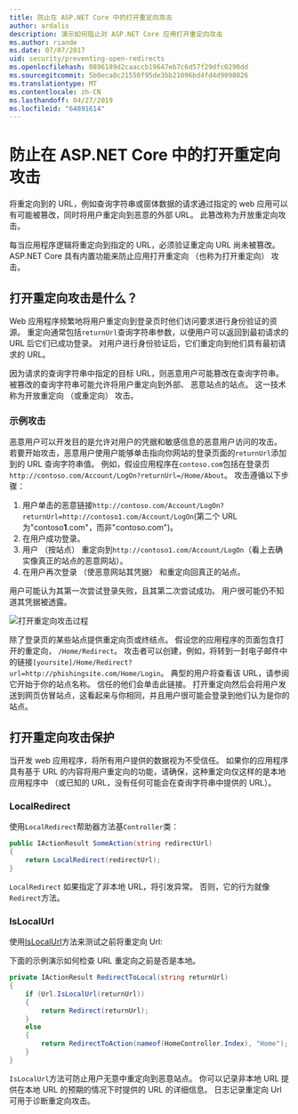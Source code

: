 ```yaml
---
title: 防止在 ASP.NET Core 中的打开重定向攻击
author: ardalis
description: 演示如何阻止对 ASP.NET Core 应用打开重定向攻击
ms.author: riande
ms.date: 07/07/2017
uid: security/preventing-open-redirects
ms.openlocfilehash: 0896189d2caaccb19647eb7c6d57f29dfc0290dd
ms.sourcegitcommit: 5b0eca8c21550f95de3bb21096bd4fd4d9098026
ms.translationtype: MT
ms.contentlocale: zh-CN
ms.lasthandoff: 04/27/2019
ms.locfileid: "64891614"
---
```

# <a name="prevent-open-redirect-attacks-in-aspnet-core"></a>防止在 ASP.NET Core 中的打开重定向攻击

将重定向到的 URL，例如查询字符串或窗体数据的请求通过指定的 web 应用可以有可能被篡改，同时将用户重定向到恶意的外部 URL。 此篡改称为开放重定向攻击。

每当应用程序逻辑将重定向到指定的 URL，必须验证重定向 URL 尚未被篡改。 ASP.NET Core 具有内置功能来防止应用打开重定向 （也称为打开重定向） 攻击。

## <a name="what-is-an-open-redirect-attack"></a>打开重定向攻击是什么？

Web 应用程序频繁地将用户重定向到登录页时他们访问要求进行身份验证的资源。 重定向通常包括`returnUrl`查询字符串参数，以便用户可以返回到最初请求的 URL 后它们已成功登录。 对用户进行身份验证后，它们重定向到他们具有最初请求的 URL。

因为请求的查询字符串中指定的目标 URL，则恶意用户可能篡改在查询字符串。 被篡改的查询字符串可能允许将用户重定向到外部、 恶意站点的站点。 这一技术称为开放重定向 （或重定向） 攻击。

### <a name="an-example-attack"></a>示例攻击

恶意用户可以开发目的是允许对用户的凭据和敏感信息的恶意用户访问的攻击。 若要开始攻击，恶意用户使用户能够单击指向你网站的登录页面的`returnUrl`添加到的 URL 查询字符串值。 例如，假设应用程序在`contoso.com`包括在登录页`http://contoso.com/Account/LogOn?returnUrl=/Home/About`。 攻击遵循以下步骤：

1. 用户单击的恶意链接`http://contoso.com/Account/LogOn?returnUrl=http://contoso1.com/Account/LogOn`(第二个 URL 为"contoso**1**.com"，而非"contoso.com")。
2. 在用户成功登录。
3. 用户 （按站点） 重定向到`http://contoso1.com/Account/LogOn`（看上去确实像真正的站点的恶意网站）。
4. 在用户再次登录 （使恶意网站其凭据） 和重定向回真正的站点。

用户可能认为其第一次尝试登录失败，且其第二次尝试成功。 用户很可能仍不知道其凭据被透露。

![打开重定向攻击过程](preventing-open-redirects/_static/open-redirection-attack-process.png)

除了登录页的某些站点提供重定向页或终结点。 假设您的应用程序的页面包含打开的重定向， `/Home/Redirect`。 攻击者可以创建，例如，将转到一封电子邮件中的链接`[yoursite]/Home/Redirect?url=http://phishingsite.com/Home/Login`。 典型的用户将查看该 URL，请参阅它开始于你的站点名称。 信任的他们会单击此链接。 打开重定向然后会将用户发送到网页仿冒站点，这看起来与你相同，并且用户很可能会登录到他们认为是你的站点。

## <a name="protecting-against-open-redirect-attacks"></a>打开重定向攻击保护

当开发 web 应用程序，将所有用户提供的数据视为不受信任。 如果你的应用程序具有基于 URL 的内容将用户重定向的功能，请确保，这种重定向仅这样的是本地应用程序中 （或已知的 URL，没有任何可能会在查询字符串中提供的 URL）。

### <a name="localredirect"></a>LocalRedirect

使用`LocalRedirect`帮助器方法基`Controller`类：

```csharp
public IActionResult SomeAction(string redirectUrl)
{
    return LocalRedirect(redirectUrl);
}
```

`LocalRedirect` 如果指定了非本地 URL，将引发异常。 否则，它的行为就像`Redirect`方法。

### <a name="islocalurl"></a>IsLocalUrl

使用[IsLocalUrl](/dotnet/api/Microsoft.AspNetCore.Mvc.IUrlHelper?view=aspnetcore-2.0#Microsoft_AspNetCore_Mvc_IUrlHelper_IsLocalUrl_System_String_)方法来测试之前将重定向 Url:

下面的示例演示如何检查 URL 重定向之前是否是本地。

```csharp
private IActionResult RedirectToLocal(string returnUrl)
{
    if (Url.IsLocalUrl(returnUrl))
    {
        return Redirect(returnUrl);
    }
    else
    {
        return RedirectToAction(nameof(HomeController.Index), "Home");
    }
}
```

`IsLocalUrl`方法可防止用户无意中重定向到恶意站点。 你可以记录非本地 URL 提供在本地 URL 的预期的情况下时提供的 URL 的详细信息。 日志记录重定向 Url 可用于诊断重定向攻击。
